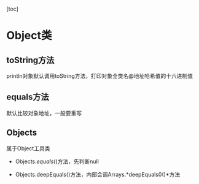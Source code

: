 [toc]

# Object类

##  toString方法

println对象默认调用toString方法，打印对象全类名@地址哈希值的十六进制值

## equals方法

默认比较对象地址，一般要重写

## Objects

属于Object工具类

- Objects.*equals*()方法，先判断null

- Objects.deepEquals()方法，内部会调Arrays.*deepEquals0()*方法

## 
